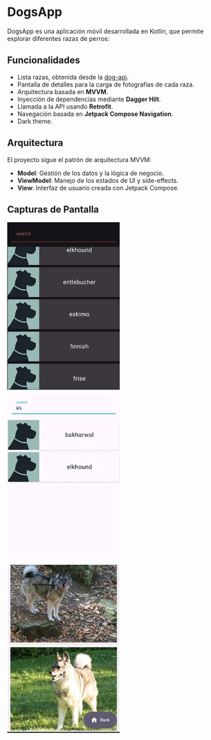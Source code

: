 # DogsApp

DogsApp es una aplicación móvil desarrollada en Kotlin, que permite explorar diferentes razas de perros:

## Funcionalidades
- Lista razas, obtenida desde la [dog-api](https://dog.ceo/dog-api/).
- Pantalla de detalles para la carga de fotografías de cada raza.
- Arquitectura basada en **MVVM**.
- Inyección de dependencias mediante **Dagger Hilt**.
- Llamada a la API usando **Retrofit**.
- Navegación basada en **Jetpack Compose Navigation**.
- Dark theme.

## Arquitectura
El proyecto sigue el patrón de arquitectura MVVM:
- **Model**: Gestión de los datos y la lógica de negocio.
- **ViewModel**: Manejo de los estados de UI y side-effects.
- **View**: Interfaz de usuario creada con Jetpack Compose.

## Capturas de Pantalla
<div style="display: flex; flex-wrap: wrap; gap: 10px;">
    <img src="assets/dogappdark.webp" alt="search" width="260">
    <img src="assets/dogappsearch.webp" alt="info" width="260">
    <img src="assets/dogappdetail.webp" alt="details" width="260">
</div>